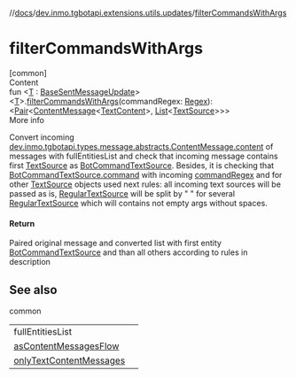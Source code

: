 //[docs](../../index.md)/[dev.inmo.tgbotapi.extensions.utils.updates](index.md)/[filterCommandsWithArgs](filter-commands-with-args.md)



# filterCommandsWithArgs  
[common]  
Content  
fun <[T](filter-commands-with-args.md) : [BaseSentMessageUpdate](../dev.inmo.tgbotapi.types.update.abstracts/-base-sent-message-update/index.md)> <[T](filter-commands-with-args.md)>.[filterCommandsWithArgs](filter-commands-with-args.md)(commandRegex: [Regex](https://kotlinlang.org/api/latest/jvm/stdlib/kotlin.text/-regex/index.html)): <[Pair](https://kotlinlang.org/api/latest/jvm/stdlib/kotlin/-pair/index.html)<[ContentMessage](../dev.inmo.tgbotapi.types.message.abstracts/-content-message/index.md)<[TextContent](../dev.inmo.tgbotapi.types.message.content/-text-content/index.md)>, [List](https://kotlinlang.org/api/latest/jvm/stdlib/kotlin.collections/-list/index.html)<[TextSource](../dev.inmo.tgbotapi.CommonAbstracts/-text-source/index.md)>>>  
More info  


Convert incoming [dev.inmo.tgbotapi.types.message.abstracts.ContentMessage.content](../dev.inmo.tgbotapi.types.message.abstracts/-content-message/content.md) of messages with fullEntitiesList and check that incoming message contains first [TextSource](../dev.inmo.tgbotapi.CommonAbstracts/-text-source/index.md) as [BotCommandTextSource](../dev.inmo.tgbotapi.types.MessageEntity.textsources/-bot-command-text-source/index.md). Besides, it is checking that [BotCommandTextSource.command](https://kotlinlang.org/api/latest/jvm/stdlib/kotlin.text/-regex/matches.html) with incoming [commandRegex](filter-commands-with-args.md) and for other [TextSource](../dev.inmo.tgbotapi.CommonAbstracts/-text-source/index.md) objects used next rules: all incoming text sources will be passed as is, [RegularTextSource](../dev.inmo.tgbotapi.types.MessageEntity.textsources/-regular-text-source/index.md) will be split by " " for several [RegularTextSource](../dev.inmo.tgbotapi.types.MessageEntity.textsources/-regular-text-source/index.md) which will contains not empty args without spaces.



#### Return  


Paired original message and converted list with first entity [BotCommandTextSource](../dev.inmo.tgbotapi.types.MessageEntity.textsources/-bot-command-text-source/index.md) and than all others according to rules in description



## See also  
  
common  
  
| | |
|---|---|
| <a name="dev.inmo.tgbotapi.extensions.utils.updates//filterCommandsWithArgs/kotlinx.coroutines.flow.Flow[TypeParam(bounds=[dev.inmo.tgbotapi.types.update.abstracts.BaseSentMessageUpdate])]#kotlin.text.Regex/PointingToDeclaration/"></a>fullEntitiesList| <a name="dev.inmo.tgbotapi.extensions.utils.updates//filterCommandsWithArgs/kotlinx.coroutines.flow.Flow[TypeParam(bounds=[dev.inmo.tgbotapi.types.update.abstracts.BaseSentMessageUpdate])]#kotlin.text.Regex/PointingToDeclaration/"></a>|
| <a name="dev.inmo.tgbotapi.extensions.utils.updates//filterCommandsWithArgs/kotlinx.coroutines.flow.Flow[TypeParam(bounds=[dev.inmo.tgbotapi.types.update.abstracts.BaseSentMessageUpdate])]#kotlin.text.Regex/PointingToDeclaration/"></a>[asContentMessagesFlow](as-content-messages-flow.md)| <a name="dev.inmo.tgbotapi.extensions.utils.updates//filterCommandsWithArgs/kotlinx.coroutines.flow.Flow[TypeParam(bounds=[dev.inmo.tgbotapi.types.update.abstracts.BaseSentMessageUpdate])]#kotlin.text.Regex/PointingToDeclaration/"></a>|
| <a name="dev.inmo.tgbotapi.extensions.utils.updates//filterCommandsWithArgs/kotlinx.coroutines.flow.Flow[TypeParam(bounds=[dev.inmo.tgbotapi.types.update.abstracts.BaseSentMessageUpdate])]#kotlin.text.Regex/PointingToDeclaration/"></a>[onlyTextContentMessages](../dev.inmo.tgbotapi.extensions.utils/only-text-content-messages.md)| <a name="dev.inmo.tgbotapi.extensions.utils.updates//filterCommandsWithArgs/kotlinx.coroutines.flow.Flow[TypeParam(bounds=[dev.inmo.tgbotapi.types.update.abstracts.BaseSentMessageUpdate])]#kotlin.text.Regex/PointingToDeclaration/"></a>|
  
  



